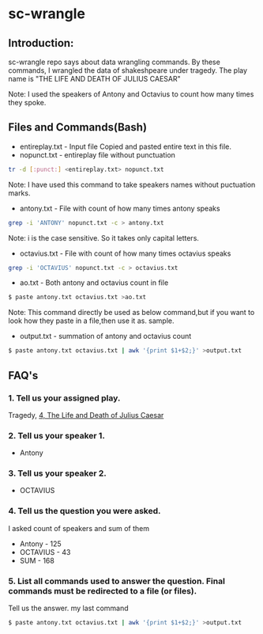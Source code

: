 # sc-wrangle
## Introduction:

sc-wrangle repo says about data wrangling commands. By these commands, I wrangled the data of shakeshpeare under tragedy. The play name is "THE LIFE AND DEATH OF JULIUS CAESAR"

Note: I used the speakers of Antony and Octavius to count how many times they spoke.

## Files and Commands(Bash)
* entireplay.txt - Input file
Copied and pasted entire text in this file.
* nopunct.txt - entireplay file without punctuation 

```bash
tr -d [:punct:] <entireplay.txt> nopunct.txt
```
Note: I have used this command to take speakers names without puctuation marks.

* antony.txt - File with count of how many times antony speaks
```bash
grep -i 'ANTONY' nopunct.txt -c > antony.txt
```
Note: i is the case sensitive. So it takes only capital letters.

* octavius.txt - File with count of how many times octavius speaks
```bash
grep -i 'OCTAVIUS' nopunct.txt -c > octavius.txt
```
* ao.txt - Both antony and octavius count in file
```bash
$ paste antony.txt octavius.txt >ao.txt
```
Note: This command directly be used as below command,but if you want to look how they paste in a file,then use it as. sample.
* output.txt - summation of antony and octavius count
```bash
$ paste antony.txt octavius.txt | awk '{print $1+$2;}' >output.txt
```

## FAQ's
### 1. Tell us your assigned play.

Tragedy, [4, The Life and Death of Julius Caesar](http://shakespeare.mit.edu/julius_caesar/full.html)

### 2. Tell us your speaker 1.

* Antony

### 3. Tell us your speaker 2.

* OCTAVIUS

### 4. Tell us the question you were asked.
I asked count of speakers and sum of them

* Antony - 125
* OCTAVIUS - 43
* SUM - 168 
### 5. List all commands used to answer the question. Final commands must be redirected to a file (or files).

Tell us the answer.
my last command 
```bash 
$ paste antony.txt octavius.txt | awk '{print $1+$2;}' >output.txt
```
